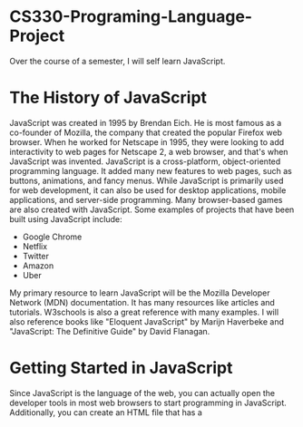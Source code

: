 # CS330-Programing-Language-Project
Over the course of a semester, I will self learn JavaScript.

**The History of JavaScript**
====================================
JavaScript was created in 1995 by Brendan Eich. He is most famous as a co-founder of Mozilla, the company that created the popular Firefox web browser. When he worked for Netscape in 1995, they were looking to add interactivity to web pages for Netscape 2, a web browser, and that's when JavaScript was invented. JavaScript is a cross-platform, object-oriented programming language. It added many new features to web pages, such as buttons, animations, and fancy menus. While JavaScript is primarily used for web development, it can also be used for desktop applications, mobile applications, and server-side programming. Many browser-based games are also created with JavaScript. Some examples of projects that have been built using JavaScript include:


+ Google Chrome
+ Netflix
+ Twitter
+ Amazon
+ Uber


My primary resource to learn JavaScript will be the Mozilla Developer Network (MDN) documentation. It has many resources like articles and tutorials. W3schools is also a great reference with many examples. I will also reference books like "Eloquent JavaScript" by Marijn Haverbeke and "JavaScript: The Definitive Guide" by David Flanagan. 


**Getting Started in JavaScript**
====================================
Since JavaScript is the language of the web, you can actually open the developer tools in most web browsers to start programming in JavaScript. Additionally, you can create an HTML file that has a <script> tag containing JavaScript. If you open the HTML in a web browser, the JavaScript code can be interpreted and executed. You can also use Node.js, which is a JavaScript runtime that allows you to run JavaScript outside of a browser. After downloading Node.js, you can type commands into a terminal to run JavaScript code. There are also special web-based IDEs like CodePen that allow you to execute JavaScript code.
  
There is no one "recommended" programming environment for JavaScript since there are so many ways to run it. For this project, my focus will be on using the Visual Studio Code IDE to write the code and using Node.js and a web browser to run the code.

**Comments in JavaScript**
 ====================================
Comments are often used to add more information about the code and it is ignored by the interpretor. To write single line comments in JavaScript, you type to forward slashes followed by whatever you want in the comment. Here is an example of a comment:

  // This is a comment
  
 To write multi-line comments you would start the comment with /* and end with */. Here is an example of a multi-line comment:
  
  /* this is
  
  a multi-line comment */
  
 **What kind of Language is JavaScript?**
 ====================================
JavaScript is an object-oriented programming language. Due to its ability to perform type conversion, it is considered weakly typed. Additionally, JavaScript is regarded as dynamically typed. In JavaScript, variables are not directly associated with specific data types, allowing them to store various data types.
  
**Naming Conventions in JavaScript**
====================================
There are a few rules and naming conventions for JavaScript variables. First, there are reserved words that may not be used as variable names. One example of a reserved word is "break." It would not be allowed to use "break" as a variable name. Secondly, variable names cannot start with a number. For example, "31street" would not be a valid name in JavaScript, but "street31" would be. Finally, the only special characters allowed in variable names are the dollar sign ($) and underscores (_). While underscores can be used to separate words in the variable name, such as "big_green_frog," most JavaScript developers follow the convention of capitalizing every word in the variable name except for the first word and not including an underscore. This style is called camelCase, and it is also the standard in other programming languages. The variable "big_green_frog" would be written instead as "bigGreenFrog.

**Data Types**
====================================
Data types can usually fall into one of two categories: primitive and non-primitive. Primitive data types serve as the building blocks of programming languages and are typically immutable. On the other hand, non-primitive data types are more complex compared to primitive data types. They often encompass multiple values and are mutable.
  

Primitive Data Types
====================================
JavaScript has the following primitive data types:
  
+ Numbers: Represents numerical values. All numbers in JavaScript are stored as floating points. Numbers can be written both with and without decimals.
  
 ```
  let length = 5;
  let width = 6.5;

  let area = length * width;

  console.log(area); // this results in area being equal to 32.5. JavaScript would not use narrowing conversion for this. 
  ```
  
+ BigInt: Since numbers have their limitations, BigInts can be used to represent numbers lower than -2^53 - 1 and higher than 2^53 + 1.
  
    ```
  let regularNumber = 9007199254740991; // A regular number
  let bigIntNumber = BigInt("9007199254740991895"); // A BigInt number
  
  console.log(regularNumber); // Prints: 9007199254740991
  console.log(bigIntNumber); // Prints: 9007199254740991895n
   ```
  
+ Strings: Strings are used to represent text. Usually, strings consist of a sequence of characters, but they can also be empty or contain a single space.
  
  
   ```
  let firstName = "Jane";
  let lastName = "Doe";

  console.log(firstName);
  console.log(lastName);

  console.log(firstName + lastName); //you can concatenate strings in JavaScript with a plus sign(+)
  ```
  
  
+ Booleans: The Boolean data type accepts two values: true or false.
  
```
  let single = true;
  let married = false;

  console.log(single); // Prints: true
  console.log(married); // Prints: false
```
  
+ Undefined: Undefined means that a value has not yet been assigned to a variable.
  
 ```
  let childName;

  console.log(childName); //Prints: undefined 
```
  
+ Null: Null is generally used to point towards a nonexistent object. It is important to note that Null does not mean zero.
  
 ```
  let marriedName = null;
  
  console.log(marriedName); // Prints: Null
``` 
  
+ Symbol: Symbols are always unique and immutable. They are used to identify object properties, thus avoiding conflicts with other properties of the object.
  
```
  let aSymbol = ("mysymbol");

  console.log(aSymbol); // Prints: aSymbol 
 
``` 
  
Non-primitive Data types
===================
In JavaScript, some non-primitive data types are considered objects. Objects can have various properties and methods, and they are composed of key-value pairs.
  
Commons Non-primitive Data Types
==================
  
+ Arrays: Arrays are collections of different values stored under a single name. They are resizable. Each array consists of a key-value pair, with the name of the array being the key and the values being stored in the array.
  
  
  
  ```
  let exArray = [3, 6, 9];
  let anArray = ["cat", 5, 10, "dog"] //This array contains both numbers and strings but no error occurs.

  console.log(exArray);
  console.log(anArray);
  
  console.log(exArray.length); // Get array length.
  
  exArray.push(12); // Add element at the end of array
  
  exArray.pop(); // Remove element from the end of array
  
  console.log(exArray.join(", ")); // Convert array to a string with specified separator. 
  
  ``` 
  
  
  
+ Maps: Maps are similar to arrays, except that their key-value pairs are unique. A map can be an instance of an object.
  
  

  ```
  let aMap = new Map();

  aMap.set('u', '3'); //add items to maps
  aMap.set('x', '4');
  aMap.set('123','p');


  console.log(aMap.get('123')); //retrieve value based on key

  console.log(aMap.size) //get map size

  aMap.delete('x') //delete key and value pair
  
  ```

Conditional Statements
================== 
Conditional statements in programming languages exist to create more functional programs. In JavaScript, you can create conditional statements in the form of if...else and else if. Else...if statements are nested inside if...else statements. The following code is an example of an if...else conditional statement. 
  
     
      let x = 5;
        if (x > 4) {
        console.log("That number is greater than 5."); // will output
        } else {
        console.log("That number is not greater than 5."); // will not output
        }
     
The code will run if the given condition is true. If the condition is not true, the code following the else will run instead. 
  
You can also use Boolean values in conditional statements.
  
  
       let z = true; ///conditionals can test booleans
        if (z === true){ //JavaScript requires the use of a double or triple equal signs(== or ===) for comparisons
        console.log("True"); //output: True
        }else{
         console.log("False");
          }
  
 Since the code following the if statement is set to true, it should always run. In JavaScript, values are considered 'truthy' when encountered in a Boolean context. The opposite of this is 'falsy'
  
  An else if statement is added to if...else statements to include additional conditions in our program. The following code is an example of an else if statement.
  
  
      let age = 17;
      let permission = false;

      if (age > 18) {
        console.log("You can go on the field trip."); // runs if the age is over 18
        } else if (permission === true) { // runs if the first condition isn't met
        console.log("You can go on the field trip.");
      } else { // runs if the first two conditions were not met
        console.log("You can not go on the field trip. Sorry.");
        }
  
  
  
In JavaScript, there is a shorthand way to write conditionals. If you have three different choices in your program, you can use a conditional with ternary operators.
  
      const ageD = 16;
      const drive = age >= 16 ? "You can drive." : "Ask you parents to take you"; //similar to an if else statement but one line
      console.log(drive); //output: "You can drive"
  
The code checks if the person is at least 16 and then determines whether they can drive themselves or need their parents to take them. The code should print out “You can drive.” since the condition is met.  These conditional are always in the following order: 
+ the condition you’re testing
+ a question mark
+ code that runs if the condition is met and a colon
+ code that runs if the condition is not met
  

Conditionals are great when you have several choices to choose from. However, they can become quite cumbersome if you are only testing a single variable. One way to write code more easily when testing a single variable is to use a switch statement.
  
        const weather = "rainy";

        switch(weather){//The switch function is followed by the condition in parentheses
          case "sunny"://each case is compared to the value inputted by the user
            console.log("Put on some sunscreen!"); //The value is only printed if the input matches the case
            break;//each case ends with a break so that the code stops running
          case "rainy":
            console.log("Make sure you wear your jacket and bring a umbrella!");
            break;
          case "windy":
            console.log("Make sure you wear your windbreaker!");
            break;
          case "snowy":
            console.log("Wear coat and scarf!");
            break;
          default:
            console.log("I guess you can wear whatever you want!");
          }


As seen in the code above, the switch statement takes the value of the variable and determines which code to execute based on that value. Each of the different values for the variable is referred to as a case. These cases are followed by the code that executes if the entered value matches the case. Every case is concluded with a break statement. This informs the program to stop executing further code once the preceding case is matched and executed. Without the break statement, the program may continue running, leading to incorrect results. Additionally, there is an optional default case that executes when the variable's value does not match any of the cases.
  
Another way to evaluate a condition is by using short-circuit logic. Short-circuit logic is employed to avoid unnecessary evaluations in programs. Once the program has determined the output, it ceases execution.
  
  
          let l = 5;
          let m = -7;

          if( l < 0 && m < 0){ //both numbers must be less than 0
              console.log("Both are negative numbers."); 
          }else{
              console.log("At least one of these numbers is positive."); // Output: At least one of these numbers is positive.
              }
  
          let nextResult = l < 0 ||  m < 0;
            console.log(nextResult); // output: true since only one condition has to be met
  
  
Issues with Conditional Statements
==================
While conditional statements can be useful and generally straightforward, it can sometimes be challenging to discern where one conditional statement ends and another begins. This ambiguity can result in incorrect outputs. In certain languages, issues may arise if there are indentation errors or missing parentheses. In JavaScript, curly braces are used to distinguish each conditional statement. By enclosing the conditional statements within curly braces, there is no confusion about which else belongs to which if statement, or which if statement belongs to which else. This practice ensures that the correct code is executed.

Loops
==================
Loops are a common feature in most programming languages that enable programmers to create repeatable code. They allow them to automate some tasks in their programs. JavaScript has the following kinds of loops:
    
+ For loops
  
  
  A for loop is used to iterate over a range of values. The syntax for a for loop is as follows:
      
  
      for (initialization; condition; increment) {
        statement
        }

  
The initialization statement is executed before the loop starts. The condition is checked before each iteration of the loop. If the condition is true, the code inside the loop is executed and continues until the condition becomes false. The increment statement is executed after each iteration of the loop. Here is an example of a for loop:
  
      let i = 0;

      for(i; i < 5; i++){//condition: as long as i is less than 5, the loop will print i
       console.log(i);//output: 0 1 2 3 4
        }

  
+ While loops
  A while loop runs as long as a condition is true. The syntax for a while loop is as follows:

  
      while (condition) {
      statement(s)
      }

 The condition is checked before each iteration of the loop. If the condition is true, the code inside the loop is executed. The loop will continue to iterate as long as the condition is true. Here is an example of a while loop:

  
+ Do...while loops
A do-while loop is similar to a while loop, but the condition is checked at the end of the loop instead of the beginning. The code inside the loop is guaranteed to run at least once, even if the condition is false. The syntax for a do-while loop is as follows:
  
      do {
      statement(s)
      } while (condition);
  
Here is an example of a Do...while loop:
  
  
+ For...of loops
A for...of loop is a type of loop in JavaScript that iterates over an iterable object, like an array or a map. The syntax for a for...of loop is as follows:
  
      for (element of object) {
      statement(s)
      }
  
The for...of loop will iterate over each element of the iterable object, and the code inside the loop will be executed for each element. They are an efficient way to iterate over an array, rather than using a traditional for loop.

+ For...in loops
  A for...in loop is used to iterate over the properties of an object. They syntax of a for..in loop is as follows:
  
        for (variable property in object) {
        statement(s)
        }
  
  Here is an example of a for...in loop:
  
  

**Resources**
------------
  + w3schools. JavaScript history. https://www.w3schools.com/js/js_history.asp 
  + w3schools. Javascript tutorial. https://www.w3schools.com/js/default.asp
  + The OpenJS Foundation. About Nodejs. https://nodejs.org/en](https://nodejs.org/en/about)
  + Mozilla. JavaScript Reference. https://developer.mozilla.org/en-US/docs/Web/JavaScript/Reference
  + Mozilla. Javascript Guide. https://developer.mozilla.org/en-US/docs/Web/JavaScript/Guide/Introduction
  + Haverbeke, M. (2019). Eloquent javascript: A modern introduction to programming. No Starch Press. 
  + FLANAGAN, D. (2020). JAVASCRIPT the definitive guide. O’REILLY MEDIA, INC, USA. 
  
